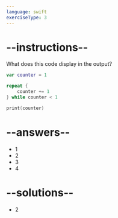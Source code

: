 ```yaml
---
language: swift
exerciseType: 3
---
```


# --instructions--

What does this code display in the output?
```swift
var counter = 1

repeat {
	counter += 1
} while counter < 1

print(counter)
```

# --answers--

- 1
- 2
- 3
- 4

# --solutions--

- 2
